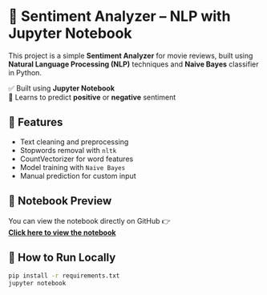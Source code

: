 # 🎯 Sentiment Analyzer – NLP with Jupyter Notebook

This project is a simple **Sentiment Analyzer** for movie reviews, built using **Natural Language Processing (NLP)** techniques and **Naive Bayes** classifier in Python.

✅ Built using **Jupyter Notebook**  
🧠 Learns to predict **positive** or **negative** sentiment

## 🚀 Features
- Text cleaning and preprocessing
- Stopwords removal with `nltk`
- CountVectorizer for word features
- Model training with `Naive Bayes`
- Manual prediction for custom input

## 📘 Notebook Preview
You can view the notebook directly on GitHub 👉  
**[Click here to view the notebook](Sentiment_Analyzer.ipynb)**

## 🧪 How to Run Locally
```bash
pip install -r requirements.txt
jupyter notebook
